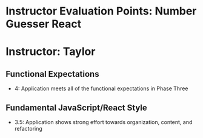 # Instructor Evaluation Points: Number Guesser React
# Instructor: Taylor

## Functional Expectations
* 4: Application meets all of the functional expectations in Phase Three

## Fundamental JavaScript/React Style
* 3.5: Application shows strong effort towards organization, content, and refactoring

